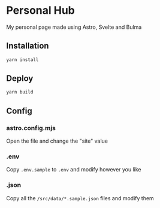 # Personal Hub
My personal page made using Astro, Svelte and Bulma

## Installation
```bash
yarn install
```

## Deploy
```bash
yarn build
```

## Config
### astro.config.mjs
Open the file and change the "site" value

### .env
Copy `.env.sample` to `.env` and modify however you like

### .json
Copy all the `/src/data/*.sample.json` files and modify them
